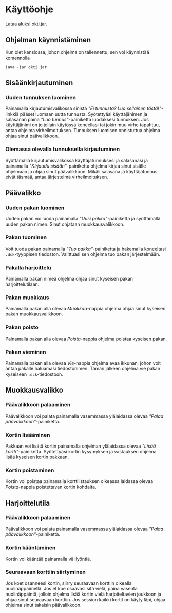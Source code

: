 # Käyttöohje

Lataa aluksi [okti.jar](https://github.com/Kalakuh/ohte/releases/tag/viikko6).

## Ohjelman käynnistäminen

Kun olet kansiossa, johon ohjelma on tallennettu, sen voi käynnistää komennolla

``` 
java -jar okti.jar
```

## Sisäänkirjautuminen

### Uuden tunnuksen luominen

Painamalla kirjautumisvalikossa sinistä _"Ei tunnusta? Luo sellainen tästä!"_-linkkiä pääset luomaan uutta tunnusta. Syötettyäsi käyttäjänimen ja salasanan paina _"Luo tunnus"_-painiketta luodaksesi tunnuksen. Jos käyttäjänimi on jo jollain käytössä koneellasi tai jokin muu virhe tapahtuu, antaa ohjelma virheilmoituksen. Tunnuksen luomisen onnistuttua ohjelma ohjaa sinut päävalikkoon.

### Olemassa olevalla tunnuksella kirjautuminen

Syöttämällä kirjautumisvalikossa käyttäjätunnuksesi ja salasanasi ja painamalla _"Kirjaudu sisään"_-painiketta ohjelma kirjaa sinut sisälle ohjelmaan ja ohjaa sinut päävalikkoon. Mikäli salasana ja käyttäjätunnus eivät täsmää, antaa järjestelmä virheilmoituksen.

## Päävalikko

### Uuden pakan luominen

Uuden pakan voi luoda painamalla _"Uusi pakka"_-painiketta ja syöttämällä uuden pakan nimen. Sinut ohjataan muokkausvalikkoon.

### Pakan tuominen

Voit tuoda pakan painamalla _"Tuo pakka"_-painiketta ja hakemalla koneeltasi `.dck`-tyyppisen tiedoston. Valittuasi sen ohjelma tuo pakan järjestelmään.

### Pakalla harjoittelu

Painamalla pakan nimeä ohjelma ohjaa sinut kyseisen pakan harjoittelutilaan.

### Pakan muokkaus

Painamalla pakan alla olevaa _Muokkaa_-nappia ohjelma ohjaa sinut kyseisen pakan muokkausvalikkoon.

### Pakan poisto

Painamalla pakan alla olevaa _Poista_-nappia ohjelma poistaa kyseisen pakan.

### Pakan vieminen

Painamalla pakan alla olevaa _Vie_-nappia ohjelma avaa ikkunan, johon voit antaa pakalle haluamasi tiedostonimen. Tämän jälkeen ohjelma vie pakan kyseiseen `.dck`-tiedostoon.

## Muokkausvalikko

### Päävalikkoon palaaminen

Päävalikkoon voi palata painamalla vasemmassa ylälaidassa olevaa _"Palaa päävalikkoon"_-painiketta.

### Kortin lisääminen

Pakkaan voi lisätä kortin painamalla ohjelman ylälaidassa olevaa _"Lisää kortti"_-painiketta. Syötettyäsi kortin kysymyksen ja vastauksen ohjelma lisää kyseisen kortin pakkaan.

### Kortin poistaminen

Kortin voi poistaa painamalla korttilistauksen oikeassa laidassa olevaa _Poista_-nappia poistettavan kortin kohdalta.

## Harjoittelutila

### Päävalikkoon palaaminen

Päävalikkoon voi palata painamalla vasemmassa ylälaidassa olevaa _"Palaa päävalikkoon"_-painiketta.

### Kortin kääntäminen

Kortin voi kääntää painamalla välilyöntiä.

### Seuraavaan korttiin siirtyminen

Jos koet osanneesi kortin, siirry seuraavaan korttiin oikealla nuolinäppäimellä. Jos et koe osaavasi sitä vielä, paina vasenta nuolinäppäintä, jolloin ohjelma lisää kortin vielä harjoiteltavien joukkoon ja ohjaa sinut seuraavaan korttiin. Jos session kaikki kortit on käyty läpi, ohjaa ohjelma sinut takaisin päävalikkoon.
